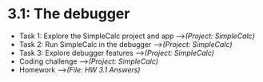 # 3.1: The debugger

* Task 1: Explore the SimpleCalc project and app -->*(Project: SimpleCalc)*
* Task 2: Run SimpleCalc in the debugger -->*(Project: SimpleCalc)*
* Task 3: Explore debugger features -->*(Project: SimpleCalc)*
* Coding challenge -->*(Project: SimpleCalc)*
* Homework -->*(File: HW 3.1 Answers)*

